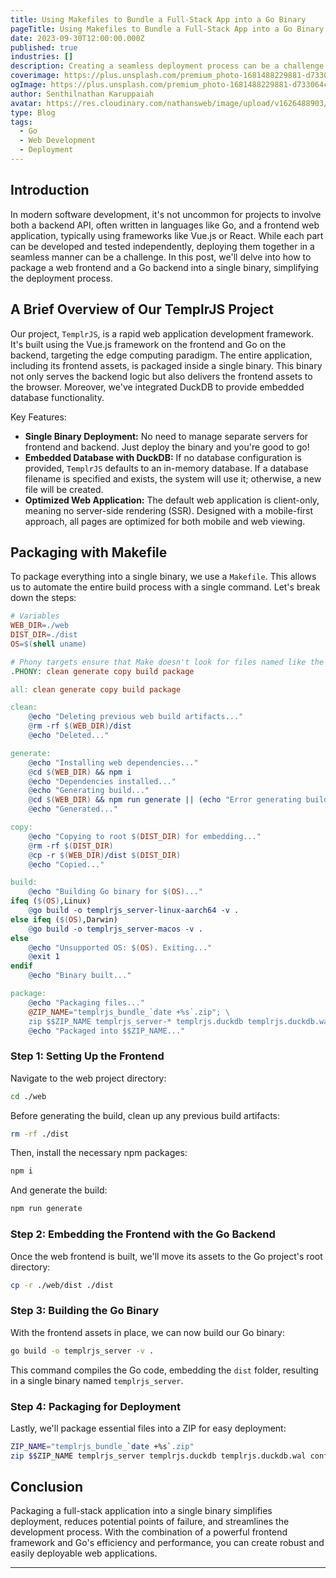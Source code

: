 ```yaml
---
title: Using Makefiles to Bundle a Full-Stack App into a Go Binary
pageTitle: Using Makefiles to Bundle a Full-Stack App into a Go Binary
date: 2023-09-30T12:00:00.000Z
published: true
industries: []
description: Creating a seamless deployment process can be a challenge when building full-stack applications. This blog will walk you through packaging a web frontend and a Go backend into a single binary, making deployment easier and more efficient.
coverimage: https://plus.unsplash.com/premium_photo-1681488229881-d733064c22cf?ixlib=rb-4.0.3&ixid=M3wxMjA3fDB8MHxwaG90by1wYWdlfHx8fGVufDB8fHx8fA%3D%3D&auto=format&fit=crop&w=3446&q=80
ogImage: https://plus.unsplash.com/premium_photo-1681488229881-d733064c22cf?ixlib=rb-4.0.3&ixid=M3wxMjA3fDB8MHxwaG90by1wYWdlfHx8fGVufDB8fHx8fA%3D%3D&auto=format&fit=crop&w=3446&q=80
author: Senthilnathan Karuppaiah
avatar: https://res.cloudinary.com/nathansweb/image/upload/v1626488903/profile/Senthil-profile-picture-01_al07i5.jpg
type: Blog
tags:
  - Go
  - Web Development
  - Deployment
---
```


## Introduction

In modern software development, it's not uncommon for projects to involve both a backend API, often written in languages like Go, and a frontend web application, typically using frameworks like Vue.js or React. While each part can be developed and tested independently, deploying them together in a seamless manner can be a challenge. In this post, we'll delve into how to package a web frontend and a Go backend into a single binary, simplifying the deployment process.

## A Brief Overview of Our TemplrJS Project

Our project, `TemplrJS`, is a rapid web application development framework. It's built using the Vue.js framework on the frontend and Go on the backend, targeting the edge computing paradigm. The entire application, including its frontend assets, is packaged inside a single binary. This binary not only serves the backend logic but also delivers the frontend assets to the browser. Moreover, we've integrated DuckDB to provide embedded database functionality.

Key Features:
- **Single Binary Deployment:** No need to manage separate servers for frontend and backend. Just deploy the binary and you're good to go!
- **Embedded Database with DuckDB:** If no database configuration is provided, `TemplrJS` defaults to an in-memory database. If a database filename is specified and exists, the system will use it; otherwise, a new file will be created.
- **Optimized Web Application:** The default web application is client-only, meaning no server-side rendering (SSR). Designed with a mobile-first approach, all pages are optimized for both mobile and web viewing.

## Packaging with Makefile

To package everything into a single binary, we use a `Makefile`. This allows us to automate the entire build process with a single command. Let's break down the steps:

```makefile
# Variables
WEB_DIR=./web
DIST_DIR=./dist
OS=$(shell uname)

# Phony targets ensure that Make doesn't look for files named like the target
.PHONY: clean generate copy build package

all: clean generate copy build package

clean:
	@echo "Deleting previous web build artifacts..."
	@rm -rf $(WEB_DIR)/dist
	@echo "Deleted..."

generate:
	@echo "Installing web dependencies..."
	@cd $(WEB_DIR) && npm i
	@echo "Dependencies installed..."
	@echo "Generating build..."
	@cd $(WEB_DIR) && npm run generate || (echo "Error generating build. Exiting..." && exit 1)
	@echo "Generated..."

copy:
	@echo "Copying to root $(DIST_DIR) for embedding..."
	@rm -rf $(DIST_DIR)
	@cp -r $(WEB_DIR)/dist $(DIST_DIR)
	@echo "Copied..."

build:
	@echo "Building Go binary for $(OS)..."
ifeq ($(OS),Linux)
	@go build -o templrjs_server-linux-aarch64 -v .
else ifeq ($(OS),Darwin)
	@go build -o templrjs_server-macos -v .
else
	@echo "Unsupported OS: $(OS). Exiting..."
	@exit 1
endif
	@echo "Binary built..."

package:
	@echo "Packaging files..."
	@ZIP_NAME="templrjs_bundle_`date +%s`.zip"; \
	zip $$ZIP_NAME templrjs_server-* templrjs.duckdb templrjs.duckdb.wal config.yml docker-compose.yml rules.yml .env.sample
	@echo "Packaged into $$ZIP_NAME..."
```

### Step 1: Setting Up the Frontend

Navigate to the web project directory:

```bash
cd ./web
```

Before generating the build, clean up any previous build artifacts:

```bash
rm -rf ./dist
```

Then, install the necessary npm packages:

```bash
npm i
```

And generate the build:

```bash
npm run generate
```

### Step 2: Embedding the Frontend with the Go Backend

Once the web frontend is built, we'll move its assets to the Go project's root directory:

```bash
cp -r ./web/dist ./dist
```

### Step 3: Building the Go Binary

With the frontend assets in place, we can now build our Go binary:

```bash
go build -o templrjs_server -v .
```

This command compiles the Go code, embedding the `dist` folder, resulting in a single binary named `templrjs_server`.

### Step 4: Packaging for Deployment

Lastly, we'll package essential files into a ZIP for easy deployment:

```bash
ZIP_NAME="templrjs_bundle_`date +%s`.zip"
zip $$ZIP_NAME templrjs_server templrjs.duckdb templrjs.duckdb.wal config.yml .env.sample
```

## Conclusion

Packaging a full-stack application into a single binary simplifies deployment, reduces potential points of failure, and streamlines the development process. With the combination of a powerful frontend framework and Go's efficiency and performance, you can create robust and easily deployable web applications.

--- 